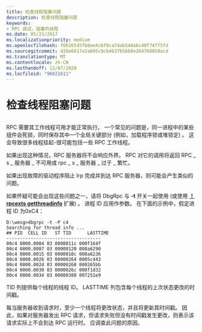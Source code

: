 ```yaml
---
title: 检查线程阻塞问题
description: 检查线程阻塞问题
keywords:
- RPC 调试，阻塞的线程
ms.date: 05/23/2017
ms.localizationpriority: medium
ms.openlocfilehash: f6626545fb8ee4c6f8ca74ab544abc40f74ff5fd
ms.sourcegitcommit: 418e6617e2a695c9cb4b37b5b60e264760858acd
ms.translationtype: MT
ms.contentlocale: zh-CN
ms.lasthandoff: 12/07/2020
ms.locfileid: "96821611"
---
```

# <a name="checking-for-stuck-threads"></a>检查线程阻塞问题


## <span id="ddk_checking_for_stuck_threads_dbg"></span><span id="DDK_CHECKING_FOR_STUCK_THREADS_DBG"></span>


RPC 需要其工作线程可用才能正常执行。 一个常见的问题是，同一进程中的某些组件会死锁，同时保存其中一个全局关键部分 (例如，加载程序锁或堆锁定) 。 这会导致很多线程挂起-很可能包括一些 RPC 工作线程。

如果出现这种情况，RPC 服务器将不会响应外界。 RPC 对它的调用将返回 RPC \_ s \_ 服务器 \_ 不可用或 rpc \_ s \_ 服务器 \_ 过于 \_ 繁忙。

如果出现故障的驱动程序阻止 Irp 完成并到达 RPC 服务器，则可能会产生类似的问题。

如果怀疑可能会出现这些问题之一，请将 DbgRpc 与 **-t** 开关一起使用 (或使用 [**！ rpcexts getthreadinfo**](-rpcexts-getthreadinfo.md) 扩展) 。 进程 ID 应用作参数。 在下面的示例中，假定进程 ID 为0xC4：

```dbgcmd
D:\wmsg>dbgrpc -t -P c4
Searching for thread info ...
## PID  CELL ID   ST TID      LASTTIME
-----------------------------------
00c4 0000.0004 03 0000011c 000f164f
00c4 0000.0007 03 00000120 008a6290
00c4 0000.0015 03 0000018c 008a6236
00c4 0000.0026 03 00000264 0005c443
00c4 0000.002d 03 00000268 000265bb
00c4 0000.0030 03 0000026c 000f1d32
00c4 0000.0034 03 00000388 007251e9
```

TID 列提供每个线程的线程 ID。 LASTTIME 列包含每个线程的上次状态更改的时间戳。

每当服务器收到请求时，至少一个线程将更改状态，并且将更新其时间戳。 因此，如果对服务器发出 RPC 请求，但请求失败但没有时间戳发生更改，则表示该请求实际上不会到达 RPC 运行时。 应调查此问题的原因。

 

 





